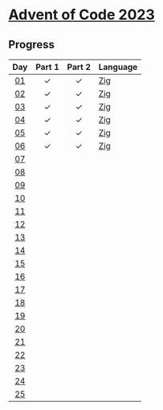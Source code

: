 # [Advent of Code 2023](https://adventofcode.com/2023)

## Progress

| Day  | Part 1 | Part 2 | Language |
| :--: | :----: | :----: | :------- |
| [01] |   ✓    |   ✓    | [Zig]    |
| [02] |   ✓    |   ✓    | [Zig]    |
| [03] |   ✓    |   ✓    | [Zig]    |
| [04] |   ✓    |   ✓    | [Zig]    |
| [05] |   ✓    |   ✓    | [Zig]    |
| [06] |   ✓    |   ✓    | [Zig]    |
| [07] |        |        |          |
| [08] |        |        |          |
| [09] |        |        |          |
| [10] |        |        |          |
| [11] |        |        |          |
| [12] |        |        |          |
| [13] |        |        |          |
| [14] |        |        |          |
| [15] |        |        |          |
| [16] |        |        |          |
| [17] |        |        |          |
| [18] |        |        |          |
| [19] |        |        |          |
| [20] |        |        |          |
| [21] |        |        |          |
| [22] |        |        |          |
| [23] |        |        |          |
| [24] |        |        |          |
| [25] |        |        |          |

<!-- links -->

[Zig]: https://ziglang.org
[01]: day-01/
[02]: day-02/
[03]: day-03/
[04]: day-04/
[05]: day-05/
[06]: day-06/
[07]: day-07/
[08]: day-08/
[09]: day-09/
[10]: day-10/
[11]: day-11/
[12]: day-12/
[13]: day-13/
[14]: day-14/
[15]: day-15/
[16]: day-16/
[17]: day-17/
[18]: day-18/
[19]: day-19/
[20]: day-20/
[21]: day-21/
[22]: day-22/
[23]: day-23/
[24]: day-24/
[25]: day-25/

